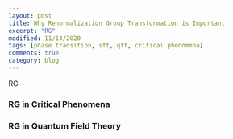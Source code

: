 ```yaml
---
layout: post
title: Why Renormalization Group Transformation is Important
excerpt: "RG"
modified: 11/14/2020
tags: [phase transition, sft, qft, critical phenomena]
comments: true
category: blog
---
```


RG

### RG in Critical Phenomena


### RG in Quantum Field Theory

